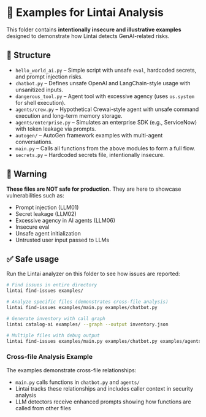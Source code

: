 # 🧪 Examples for Lintai Analysis

This folder contains **intentionally insecure and illustrative examples** designed to demonstrate how Lintai detects GenAI-related risks.

## 📁 Structure

- `hello_world_ai.py` – Simple script with unsafe `eval`, hardcoded secrets, and prompt injection risks.
- `chatbot.py` – Defines unsafe OpenAI and LangChain-style usage with unsanitized inputs.
- `dangerous_tool.py` – Agent tool with excessive agency (uses `os.system` for shell execution).
- `agents/crew.py` – Hypothetical Crewai-style agent with unsafe command execution and long-term memory storage.
- `agents/enterprise.py` – Simulates an enterprise SDK (e.g., ServiceNow) with token leakage via prompts.
- `autogen/` – AutoGen framework examples with multi-agent conversations.
- `main.py` – Calls all functions from the above modules to form a full flow.
- `secrets.py` – Hardcoded secrets file, intentionally insecure.

## 🚨 Warning

**These files are NOT safe for production.**
They are here to showcase vulnerabilities such as:

- Prompt injection (LLM01)
- Secret leakage (LLM02)
- Excessive agency in AI agents (LLM06)
- Insecure eval
- Unsafe agent initialization
- Untrusted user input passed to LLMs

## ✅ Safe usage

Run the Lintai analyzer on this folder to see how issues are reported:

```bash
# Find issues in entire directory
lintai find-issues examples/

# Analyze specific files (demonstrates cross-file analysis)
lintai find-issues examples/main.py examples/chatbot.py

# Generate inventory with call graph
lintai catalog-ai examples/ --graph --output inventory.json

# Multiple files with debug output
lintai find-issues examples/main.py examples/chatbot.py examples/agents/ -l DEBUG
```

### Cross-file Analysis Example

The examples demonstrate cross-file relationships:

- `main.py` calls functions in `chatbot.py` and `agents/`
- Lintai tracks these relationships and includes caller context in security analysis
- LLM detectors receive enhanced prompts showing how functions are called from other files

